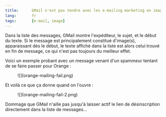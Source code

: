 ```yaml
---
title:      GMail n'est pas tendre avec les e-mailing marketing en images
lang:       fr
tags:       [e-mail, image]
---
```


Dans la liste des messages, GMail montre l'expéditeur, le sujet, et le début du texte. Si le message est principalement constitué d'image(s), apparaissant dès le début, le texte affiché dans la liste est alors celui trouvé en fin de message, ce qui n'est pas toujours du meilleur effet.

Voici un exemple probant avec un message venant d'un spammeur tentant de se faire passer pour Orange :

<figure markdown="1">
  ![](orange-mailing-fail.png)
</figure>

Et voilà ce que ça donne quand on l'ouvre :

<figure markdown="1">
  ![](orange-mailing-fail-2.png)
</figure>

Dommage que GMail n'aille pas jusqu'à laisser actif le lien de désinscription directement dans la liste de messages...
